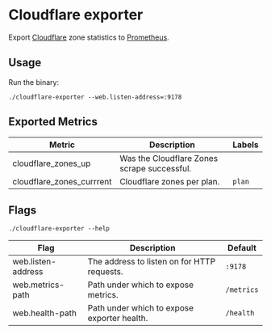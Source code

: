 # Cloudflare exporter
Export [Cloudflare](https://www.cloudflare.com/) zone statistics to [Prometheus](https://prometheus.io/).

## Usage
Run the binary:
```shell
./cloudflare-exporter --web.listen-address=:9178
```

## Exported Metrics
| Metric | Description | Labels |
| ------ | ------- | ------ |
| cloudflare_zones_up | Was the Cloudflare Zones scrape successful. | |
| cloudflare_zones_currrent | Cloudflare zones per plan. | `plan` |

## Flags
```shell
./cloudflare-exporter --help
```

| Flag | Description | Default |
| ---- | ----------- | ------- |
| web.listen-address | The address to listen on for HTTP requests.| `:9178` |
| web.metrics-path | Path under which to expose metrics. | `/metrics` |
| web.health-path | Path under which to expose exporter health. | `/health` |